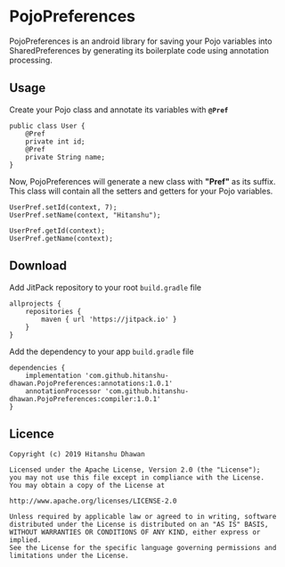 # PojoPreferences
PojoPreferences is an android library for saving your Pojo variables into SharedPreferences by generating its boilerplate code using annotation processing.

## Usage
Create your Pojo class and annotate its variables with <b>`@Pref`</b>
```
public class User {
    @Pref
    private int id;
    @Pref
    private String name;
}
```
Now, PojoPreferences will generate a new class with <b>"Pref"</b> as its suffix.
<br>
This class will contain all the setters and getters for your Pojo variables.
```
UserPref.setId(context, 7);
UserPref.setName(context, "Hitanshu");

UserPref.getId(context);
UserPref.getName(context);
```

## Download
Add JitPack repository to your root `build.gradle` file
```
allprojects {
    repositories {
        maven { url 'https://jitpack.io' }
    }
}
```
Add the dependency to your app `build.gradle` file
```
dependencies {
    implementation 'com.github.hitanshu-dhawan.PojoPreferences:annotations:1.0.1'
    annotationProcessor 'com.github.hitanshu-dhawan.PojoPreferences:compiler:1.0.1'
}
```

## Licence
```
Copyright (c) 2019 Hitanshu Dhawan

Licensed under the Apache License, Version 2.0 (the "License");
you may not use this file except in compliance with the License.
You may obtain a copy of the License at

http://www.apache.org/licenses/LICENSE-2.0

Unless required by applicable law or agreed to in writing, software
distributed under the License is distributed on an "AS IS" BASIS,
WITHOUT WARRANTIES OR CONDITIONS OF ANY KIND, either express or implied.
See the License for the specific language governing permissions and
limitations under the License.
```
